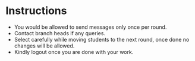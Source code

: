 # Instructions

* You would be allowed to send messages only once per round.
* Contact branch heads if any queries.
* Select carefully while moving students to the next round, once done no changes will be allowed.
* Kindly logout once you are done with your work.
